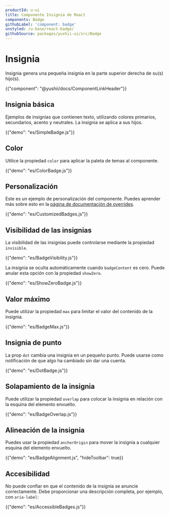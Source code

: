 ```yaml
---
productId: u-ui
title: Componente Insignia de React
components: Badge
githubLabel: 'component: badge'
unstyled: /u-base/react-badge/
githubSource: packages/yushii-ui/src/Badge
---
```


# Insignia

<p class="description">Insignia genera una pequeña insignia en la parte superior derecha de su(s) hijo(s).</p>

{{"component": "@yushii/docs/ComponentLinkHeader"}}

## Insignia básica

Ejemplos de insignias que contienen texto, utilizando colores primarios, secundarios, acento y neutrales. La insignia se aplica a sus hijos.

{{"demo": "es/SimpleBadge.js"}}

## Color

Utilice la propiedad `color` para aplicar la paleta de temas al componente.

{{"demo": "es/ColorBadge.js"}}

## Personalización

Este es un ejemplo de personalización del componente.
Puedes aprender más sobre esto en la [página de documentación de overrides](/u-ui/customization/how-to-customize/).

{{"demo": "es/CustomizedBadges.js"}}

## Visibilidad de las insignias

La visibilidad de las insignias puede controlarse mediante la propiedad `invisible`.

{{"demo": "es/BadgeVisibility.js"}}

La insignia se oculta automáticamente cuando `badgeContent` es cero. Puede anular esta opción con la propiedad `showZero`.

{{"demo": "es/ShowZeroBadge.js"}}

## Valor máximo

Puede utilizar la propiedad `max` para limitar el valor del contenido de la insignia.

{{"demo": "es/BadgeMax.js"}}

## Insignia de punto

La prop `dot` cambia una insignia en un pequeño punto. Puede usarse como notificación de que algo ha cambiado sin dar una cuenta.

{{"demo": "es/DotBadge.js"}}

## Solapamiento de la insignia

Puede utilizar la propiedad `overlap` para colocar la insignia en relación con la esquina del elemento envuelto.

{{"demo": "es/BadgeOverlap.js"}}

## Alineación de la insignia

Puedes usar la propiedad `anchorOrigin` para mover la insignia a cualquier esquina del elemento envuelto.

{{"demo": "es/BadgeAlignment.js", "hideToolbar": true}}

## Accesibilidad

No puede confiar en que el contenido de la insignia se anuncie correctamente.
Debe proporcionar una descripción completa, por ejemplo, con `aria-label`:

{{"demo": "es/AccessibleBadges.js"}}